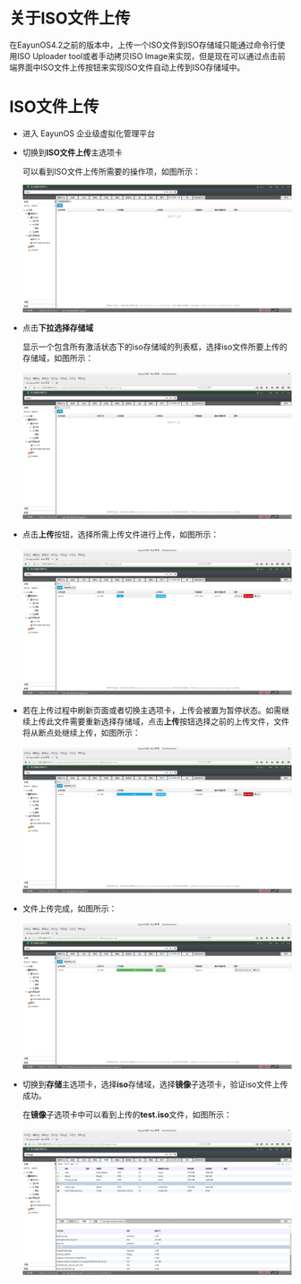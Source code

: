 # 关于ISO文件上传

在EayunOS4.2之前的版本中，上传一个ISO文件到ISO存储域只能通过命令行使用ISO Uploader tool或者手动拷贝ISO Image来实现，但是现在可以通过点击前端界面中ISO文件上传按钮来实现ISO文件自动上传到ISO存储域中。

# ISO文件上传

* 进入 EayunOS 企业级虚拟化管理平台
* 切换到**ISO文件上传**主选项卡

  可以看到ISO文件上传所需要的操作项，如图所示：

    ![ISO文件上传操作项](../images/iso_upload_operation.png)

* 点击**下拉选择存储域**

  显示一个包含所有激活状态下的iso存储域的列表框，选择iso文件所要上传的存储域，如图所示：

    ![选择iso存储域](../images/choice_iso_domain.png)

* 点击**上传**按钮，选择所需上传文件进行上传，如图所示：

    ![上传iso文件](../images/uploading.png)

* 若在上传过程中刷新页面或者切换主选项卡，上传会被置为暂停状态。如需继续上传此文件需要重新选择存储域，点击**上传**按钮选择之前的上传文件，文件将从断点处继续上传，如图所示：

    ![继续上传文件](../images/continue_uploading.png)

* 文件上传完成，如图所示：

    ![文件上传完成](../images/upload_complete.png)

* 切换到**存储**主选项卡，选择**iso**存储域，选择**镜像**子选项卡，验证iso文件上传成功。

  在**镜像**子选项卡中可以看到上传的**test.iso**文件，如图所示：

    ![验证文件上传](../images/validate_upload.png)
